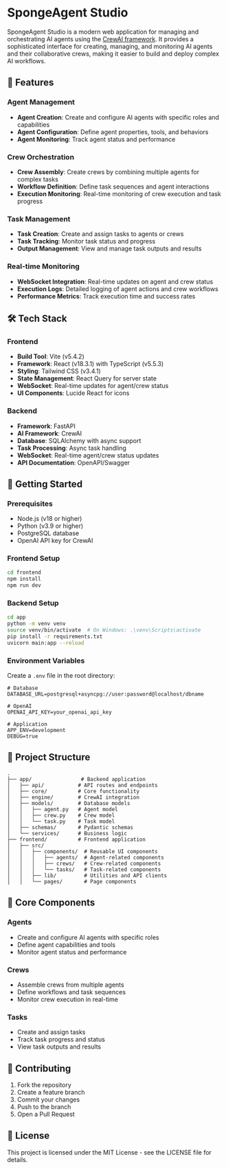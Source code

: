 # SpongeAgent Studio

SpongeAgent Studio is a modern web application for managing and orchestrating AI agents using the [CrewAI framework](https://github.com/joaomdmoura/crewAI). It provides a sophisticated interface for creating, managing, and monitoring AI agents and their collaborative crews, making it easier to build and deploy complex AI workflows.

## 🌟 Features

### Agent Management
- **Agent Creation**: Create and configure AI agents with specific roles and capabilities
- **Agent Configuration**: Define agent properties, tools, and behaviors
- **Agent Monitoring**: Track agent status and performance

### Crew Orchestration
- **Crew Assembly**: Create crews by combining multiple agents for complex tasks
- **Workflow Definition**: Define task sequences and agent interactions
- **Execution Monitoring**: Real-time monitoring of crew execution and task progress

### Task Management
- **Task Creation**: Create and assign tasks to agents or crews
- **Task Tracking**: Monitor task status and progress
- **Output Management**: View and manage task outputs and results

### Real-time Monitoring
- **WebSocket Integration**: Real-time updates on agent and crew status
- **Execution Logs**: Detailed logging of agent actions and crew workflows
- **Performance Metrics**: Track execution time and success rates

## 🛠 Tech Stack

### Frontend
- **Build Tool**: Vite (v5.4.2)
- **Framework**: React (v18.3.1) with TypeScript (v5.5.3)
- **Styling**: Tailwind CSS (v3.4.1)
- **State Management**: React Query for server state
- **WebSocket**: Real-time updates for agent/crew status
- **UI Components**: Lucide React for icons

### Backend
- **Framework**: FastAPI
- **AI Framework**: CrewAI
- **Database**: SQLAlchemy with async support
- **Task Processing**: Async task handling
- **WebSocket**: Real-time agent/crew status updates
- **API Documentation**: OpenAPI/Swagger

## 🚀 Getting Started

### Prerequisites
- Node.js (v18 or higher)
- Python (v3.9 or higher)
- PostgreSQL database
- OpenAI API key for CrewAI

### Frontend Setup
```bash
cd frontend
npm install
npm run dev
```

### Backend Setup
```bash
cd app
python -m venv venv
source venv/bin/activate  # On Windows: .\venv\Scripts\activate
pip install -r requirements.txt
uvicorn main:app --reload
```

### Environment Variables
Create a `.env` file in the root directory:

```env
# Database
DATABASE_URL=postgresql+asyncpg://user:password@localhost/dbname

# OpenAI
OPENAI_API_KEY=your_openai_api_key

# Application
APP_ENV=development
DEBUG=true
```

## 📁 Project Structure

```
.
├── app/                # Backend application
│   ├── api/           # API routes and endpoints
│   ├── core/          # Core functionality
│   ├── engine/        # CrewAI integration
│   ├── models/        # Database models
│   │   ├── agent.py   # Agent model
│   │   ├── crew.py    # Crew model
│   │   └── task.py    # Task model
│   ├── schemas/       # Pydantic schemas
│   └── services/      # Business logic
├── frontend/          # Frontend application
│   ├── src/
│   │   ├── components/  # Reusable UI components
│   │   │   ├── agents/  # Agent-related components
│   │   │   ├── crews/   # Crew-related components
│   │   │   └── tasks/   # Task-related components
│   │   ├── lib/         # Utilities and API clients
│   │   └── pages/       # Page components
```

## 🔧 Core Components

### Agents
- Create and configure AI agents with specific roles
- Define agent capabilities and tools
- Monitor agent status and performance

### Crews
- Assemble crews from multiple agents
- Define workflows and task sequences
- Monitor crew execution in real-time

### Tasks
- Create and assign tasks
- Track task progress and status
- View task outputs and results

## 🤝 Contributing

1. Fork the repository
2. Create a feature branch
3. Commit your changes
4. Push to the branch
5. Open a Pull Request

## 📄 License

This project is licensed under the MIT License - see the LICENSE file for details. 